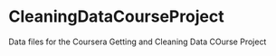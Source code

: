 CleaningDataCourseProject
=========================

Data files for the Coursera Getting and Cleaning Data COurse Project
